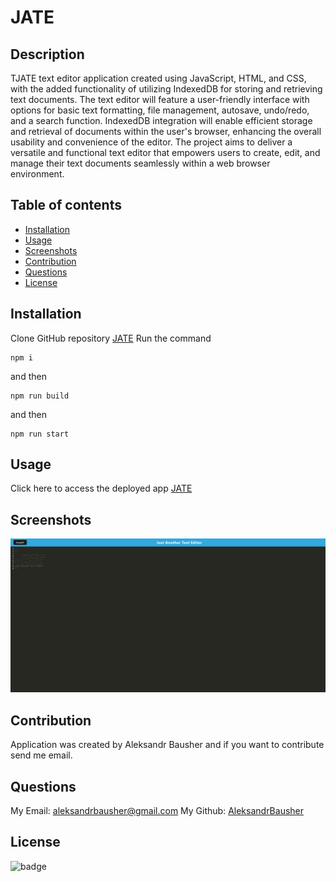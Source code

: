 # JATE

## Description

TJATE text editor application created using JavaScript, HTML, and CSS, with the added functionality of utilizing IndexedDB for storing and retrieving text documents. The text editor will feature a user-friendly interface with options for basic text formatting, file management, autosave, undo/redo, and a search function. IndexedDB integration will enable efficient storage and retrieval of documents within the user's browser, enhancing the overall usability and convenience of the editor. The project aims to deliver a versatile and functional text editor that empowers users to create, edit, and manage their text documents seamlessly within a web browser environment.

## Table of contents

- [Installation](#installation)
- [Usage](#usage)
- [Screenshots](#screenshots)
- [Contribution](#contribution)
- [Questions](#questions)
- [License](#license)

## Installation

Clone GitHub repository [JATE](https://github.com/AleksandrBausher/jate)
Run the command

```
npm i
```

and then

```
npm run build
```

and then

```
npm run start
```

## Usage

Click here to access the deployed app [JATE](https://jate-by-aleks.herokuapp.com/)

## Screenshots

![First Screen](./images/screenshot1.png "screen1")

## Contribution

Application was created by Aleksandr Bausher and if you want to contribute send me email.

## Questions

My Email:
[aleksandrbausher@gmail.com](mailto:aleksandrbausher@gmail.com)
My Github:
[AleksandrBausher](https://github.com/aleksandrbausher)

## License

![badge](https://img.shields.io/badge/license-MIT-blue)
